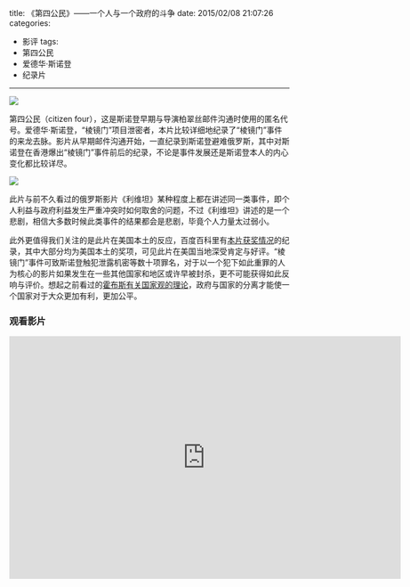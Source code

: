 title: 《第四公民》——一个人与一个政府的斗争
date: 2015/02/08 21:07:26
categories:
- 影评
tags:
- 第四公民
- 爱德华·斯诺登
- 纪录片

---
![](http://covertness.qiniudn.com/disigongmin_p2225693416.jpg)

<!-- more -->

第四公民（citizen four），这是斯诺登早期与导演柏翠丝邮件沟通时使用的匿名代号。爱德华·斯诺登，“棱镜门”项目泄密者，本片比较详细地纪录了“棱镜门”事件的来龙去脉。影片从早期邮件沟通开始，一直纪录到斯诺登避难俄罗斯，其中对斯诺登在香港爆出“棱镜门”事件前后的纪录，不论是事件发展还是斯诺登本人的内心变化都比较详尽。

![](http://covertness.qiniudn.com/disigongmin_p2205579669.jpg)

此片与前不久看过的俄罗斯影片《利维坦》某种程度上都在讲述同一类事件，即个人利益与政府利益发生严重冲突时如何取舍的问题，不过《利维坦》讲述的是一个悲剧，相信大多数时候此类事件的结果都会是悲剧，毕竟个人力量太过弱小。

此外更值得我们关注的是此片在美国本土的反应，百度百科里有[本片获奖情况](http://baike.baidu.com/link?url=r3eStHFi3-6NhGLUtkEqY7KYYq6IuD9U733Dj-g-eBv51qDEroDZaMXELYhbzQu5Jzp7zpxy5nzDoS9ceV8olRFygIfelsEzzFyNqV3ptMnPVqUXC76hACs8G-GzK22L#3)的纪录，其中大部分均为美国本土的奖项，可见此片在美国当地深受肯定与好评。“棱镜门”事件可致斯诺登触犯泄露机密等数十项罪名，对于以一个犯下如此重罪的人为核心的影片如果发生在一些其他国家和地区或许早被封杀，更不可能获得如此反响与评价。想起之前看过的[霍布斯有关国家观的理论](http://book.douban.com/subject/1468426/)，政府与国家的分离才能使一个国家对于大众更加有利，更加公平。

### 观看影片
<iframe style="width:704px;height:436px;" src="https://ssl.acfun.tv/block-player-homura.html#vid=1917651;from=http://www.acfun.tv" id="ACFlashPlayer-re" frameborder="0"></iframe>